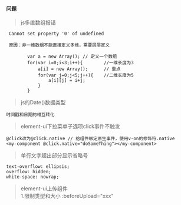 #### 问题

> js多维数组报错
    
     Cannot set property '0' of undefined
     
     原因：非一维数组不能直接定义多维，需要层层定义
     
            var a = new Array(); // 定义一个数组
            for(var i=0;i<3;i++){        //一维长度为3
                a[i] = new Array();      // 重点
                for(var j=0;j<5;j++){    //二维长度为5
                    a[i][j] = i+j;
                }
            }
     
> js的Date()数据类型

    时间戳和日期的相互转化
    
> element-ui下拉菜单子选项click事件不触发

    @click改为@click.native // 给组件绑定原生事件，使用v-on的修饰符.native
    <my-component @click.native="doSomeThing"></my-component>
    
> 单行文字超出部分显示省略号

    text-overflow: ellipsis;
    overflow: hidden;
    white-space: nowrap;
    
> element-ui上传组件    
     1.限制类型和大小  :beforeUpload="xxx"
     